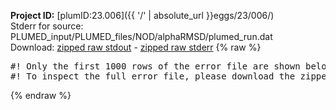 **Project ID:** [plumID:23.006]({{ '/' | absolute_url }}eggs/23/006/)  
Stderr for source:  PLUMED_input/PLUMED_files/NOD/alphaRMSD/plumed_run.dat   
Download: [zipped raw stdout](plumed_run.dat.plumed.stdout.txt.zip) - [zipped raw stderr](plumed_run.dat.plumed.stderr.txt.zip) 
{% raw %}
<pre>
#! Only the first 1000 rows of the error file are shown below
#! To inspect the full error file, please download the zipped raw stderr file above
</pre>
{% endraw %}
